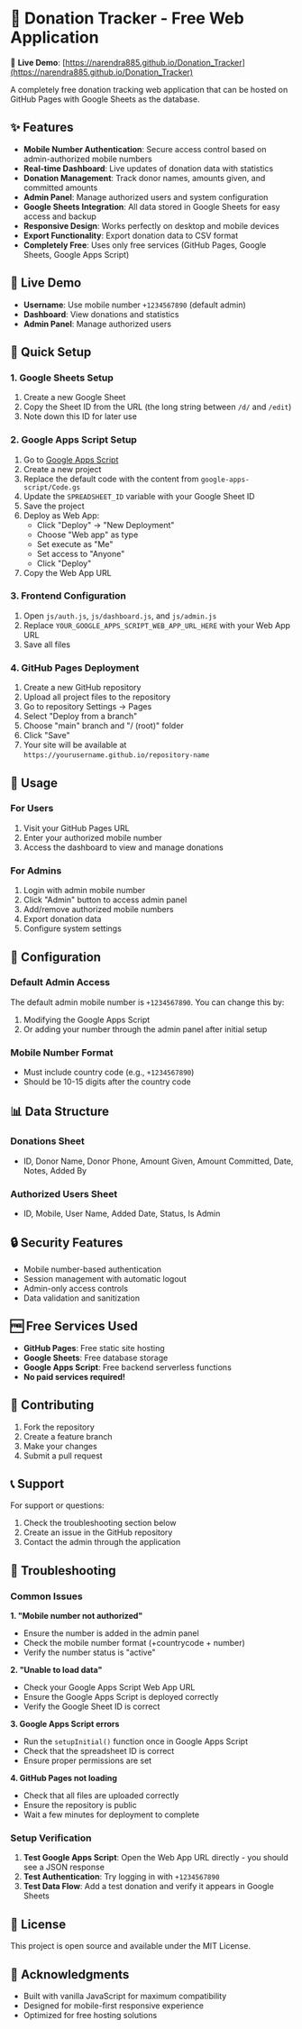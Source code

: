 # 🤝 Donation Tracker - Free Web Application

🎯 **Live Demo**: [https://narendra885.github.io/Donation_Tracker](https://narendra885.github.io/Donation_Tracker)

A completely free donation tracking web application that can be hosted on GitHub Pages with Google Sheets as the database.

## ✨ Features

- **Mobile Number Authentication**: Secure access control based on admin-authorized mobile numbers
- **Real-time Dashboard**: Live updates of donation data with statistics
- **Donation Management**: Track donor names, amounts given, and committed amounts
- **Admin Panel**: Manage authorized users and system configuration
- **Google Sheets Integration**: All data stored in Google Sheets for easy access and backup
- **Responsive Design**: Works perfectly on desktop and mobile devices
- **Export Functionality**: Export donation data to CSV format
- **Completely Free**: Uses only free services (GitHub Pages, Google Sheets, Google Apps Script)

## 🎯 Live Demo

- **Username**: Use mobile number `+1234567890` (default admin)
- **Dashboard**: View donations and statistics
- **Admin Panel**: Manage authorized users

## 🚀 Quick Setup

### 1. Google Sheets Setup

1. Create a new Google Sheet
2. Copy the Sheet ID from the URL (the long string between `/d/` and `/edit`)
3. Note down this ID for later use

### 2. Google Apps Script Setup

1. Go to [Google Apps Script](https://script.google.com/)
2. Create a new project
3. Replace the default code with the content from `google-apps-script/Code.gs`
4. Update the `SPREADSHEET_ID` variable with your Google Sheet ID
5. Save the project
6. Deploy as Web App:
   - Click "Deploy" → "New Deployment"
   - Choose "Web app" as type
   - Set execute as "Me"
   - Set access to "Anyone"
   - Click "Deploy"
7. Copy the Web App URL

### 3. Frontend Configuration

1. Open `js/auth.js`, `js/dashboard.js`, and `js/admin.js`
2. Replace `YOUR_GOOGLE_APPS_SCRIPT_WEB_APP_URL_HERE` with your Web App URL
3. Save all files

### 4. GitHub Pages Deployment

1. Create a new GitHub repository
2. Upload all project files to the repository
3. Go to repository Settings → Pages
4. Select "Deploy from a branch" 
5. Choose "main" branch and "/ (root)" folder
6. Click "Save"
7. Your site will be available at `https://yourusername.github.io/repository-name`

## 📱 Usage

### For Users
1. Visit your GitHub Pages URL
2. Enter your authorized mobile number
3. Access the dashboard to view and manage donations

### For Admins
1. Login with admin mobile number
2. Click "Admin" button to access admin panel
3. Add/remove authorized mobile numbers
4. Export donation data
5. Configure system settings

## 🔧 Configuration

### Default Admin Access
The default admin mobile number is `+1234567890`. You can change this by:
1. Modifying the Google Apps Script
2. Or adding your number through the admin panel after initial setup

### Mobile Number Format
- Must include country code (e.g., `+1234567890`)
- Should be 10-15 digits after the country code

## 📊 Data Structure

### Donations Sheet
- ID, Donor Name, Donor Phone, Amount Given, Amount Committed, Date, Notes, Added By

### Authorized Users Sheet  
- ID, Mobile, User Name, Added Date, Status, Is Admin

## 🔒 Security Features

- Mobile number-based authentication
- Session management with automatic logout
- Admin-only access controls
- Data validation and sanitization

## 🆓 Free Services Used

- **GitHub Pages**: Free static site hosting
- **Google Sheets**: Free database storage
- **Google Apps Script**: Free backend serverless functions
- **No paid services required!**

## 🤝 Contributing

1. Fork the repository
2. Create a feature branch
3. Make your changes
4. Submit a pull request

## 📞 Support

For support or questions:
1. Check the troubleshooting section below
2. Create an issue in the GitHub repository
3. Contact the admin through the application

## 🔧 Troubleshooting

### Common Issues

**1. "Mobile number not authorized"**
- Ensure the number is added in the admin panel
- Check the mobile number format (+countrycode + number)
- Verify the number status is "active"

**2. "Unable to load data"**
- Check your Google Apps Script Web App URL
- Ensure the Google Apps Script is deployed correctly
- Verify the Google Sheet ID is correct

**3. Google Apps Script errors**
- Run the `setupInitial()` function once in Google Apps Script
- Check that the spreadsheet ID is correct
- Ensure proper permissions are set

**4. GitHub Pages not loading**
- Check that all files are uploaded correctly
- Ensure the repository is public
- Wait a few minutes for deployment to complete

### Setup Verification

1. **Test Google Apps Script**: Open the Web App URL directly - you should see a JSON response
2. **Test Authentication**: Try logging in with `+1234567890`
3. **Test Data Flow**: Add a test donation and verify it appears in Google Sheets

## 📝 License

This project is open source and available under the MIT License.

## 🙏 Acknowledgments

- Built with vanilla JavaScript for maximum compatibility
- Designed for mobile-first responsive experience
- Optimized for free hosting solutions
